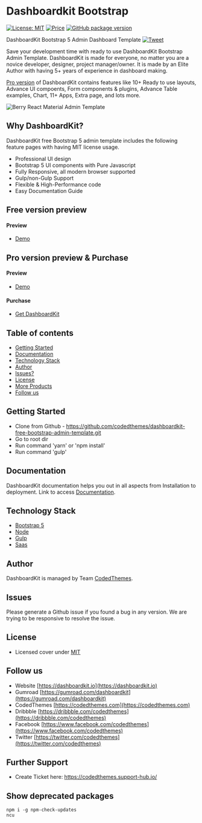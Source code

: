 # Dashboardkit Bootstrap

[![License: MIT](https://img.shields.io/badge/License-MIT-yellow.svg)](https://opensource.org/licenses/MIT)
[![Price](https://img.shields.io/badge/price-FREE-0098f7.svg)](https://github.com/codedthemes/dashboardkit-free-bootstrap-admin-template/blob/main/LICENSE)
[![GitHub package version](https://img.shields.io/github/package-json/v/codedthemes/dashboardkit-free-bootstrap-admin-template)](https://github.com/codedthemes/dashboardkit-free-bootstrap-admin-template/)

DashboardKit Bootstrap 5 Admin Dashboard Template [![Tweet](https://img.shields.io/twitter/url/http/shields.io.svg?style=social)](https://twitter.com/intent/tweet?text=Get%20DashboardKit%20Bootstrap%205%20Admin%20Template&url=https://dashboardkit.io&via=codedthemes&hashtags=bootstrap,webdev,developers)

Save your development time with ready to use DashboardKit Bootstrap Admin Template. DashboardKit is made for everyone, no matter you are a novice developer, designer, project manager/owner. It is made by an Elite Author with having 5+ years of experience in dashboard making.

[Pro version](https://dashboardkit.io) of DashboardKit contains features like 10+ Ready to use layouts, Advance UI compoents, Form components & plugins, Advance Table examples, Chart, 11+ Apps, Extra page, and lots more.

![Berry React Material Admin Template](https://dashboardkit.io/adv-banner/git-main.gif)

## Why DashboardKit?

DashboardKit free Bootstrap 5 admin template includes the following feature pages with having MIT license usage.

- Professional UI design
- Bootstrap 5 UI components with Pure Javascript
- Fully Responsive, all modern browser supported
- Gulp/non-Gulp Support
- Flexible & High-Performance code
- Easy Documentation Guide

## Free version preview

#### Preview

- [Demo](https://dashboardkit.io/free-dashboardkit/index.html)

## Pro version preview & Purchase

#### Preview

- [Demo](https://dashboardkit.io/bootstrap/navigation/index.html)

#### Purchase

- [Get DashboardKit](https://dashboardkit.io/product/dashboardkit-vanillajs-bootstrap-5-admin-dashboard/)

## Table of contents

- [Getting Started](#getting-started)
- [Documentation](#documentation)
- [Technology Stack](#technology-stack)
- [Author](#author)
- [Issues?](#issues)
- [License](#license)
- [More Products](#more-free-react-material-admin-templates)
- [Follow us](#follow-us)

## Getting Started

- Clone from Github - https://github.com/codedthemes/dashboardkit-free-bootstrap-admin-template.git
- Go to root dir
- Run command 'yarn' or 'npm install'
- Run command 'gulp'

## Documentation

DashboardKit documentation helps you out in all aspects from Installation to deployment. Link to access [Documentation](https://dashboardkit.io/bootstrap/docs/).

## Technology Stack

- [Bootstrap 5](https://getbootstrap.com/)
- [Node](https://nodejs.org/)
- [Gulp](https://gulpjs.com/)
- [Saas](https://sass-lang.com/)

## Author

DashboardKit is managed by Team [CodedThemes](https://codedthemes.com).

## Issues

Please generate a Github issue if you found a bug in any version. We are trying to be responsive to resolve the issue.

## License

- Licensed cover under [MIT](https://github.com/codedthemes/dashboardkit-free-bootstrap-admin-template/blob/main/LICENSE)

## Follow us

- Website [https://dashboardkit.io](https://dashboardkit.io)
- Gumroad [https://gumroad.com/dashboardkit](https://gumroad.com/dashboardkit)
- CodedThemes [https://codedthemes.com](https://codedthemes.com)
- Dribbble [https://dribbble.com/codedthemes](https://dribbble.com/codedthemes)
- Facebook [https://www.facebook.com/codedthemes](https://www.facebook.com/codedthemes)
- Twitter [https://twitter.com/codedthemes](https://twitter.com/codedthemes)

## Further Support

- Create Ticket here: https://codedthemes.support-hub.io/


## Show deprecated packages
```
npm i -g npm-check-updates
ncu
```